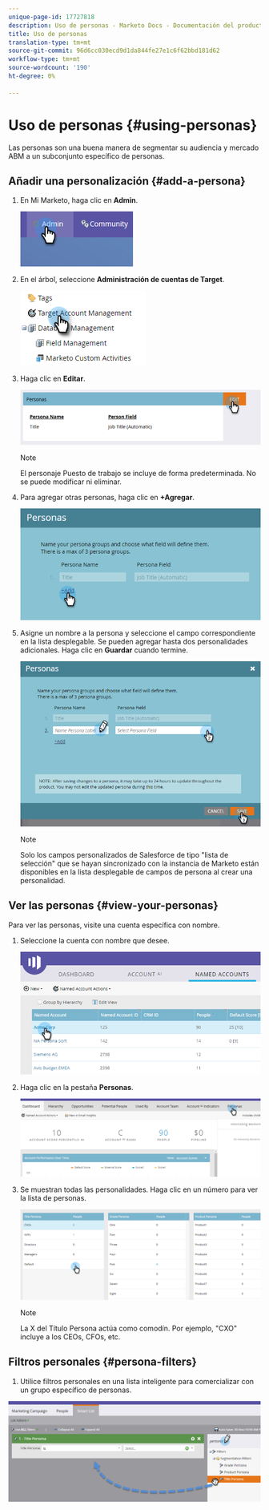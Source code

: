 ```yaml
---
unique-page-id: 17727818
description: Uso de personas - Marketo Docs - Documentación del producto
title: Uso de personas
translation-type: tm+mt
source-git-commit: 96d6cc030ecd9d1da844fe27e1c6f62bbd181d62
workflow-type: tm+mt
source-wordcount: '190'
ht-degree: 0%

---
```



# Uso de personas {#using-personas}

Las personas son una buena manera de segmentar su audiencia y mercado ABM a un subconjunto específico de personas.

## Añadir una personalización {#add-a-persona}

1. En Mi Marketo, haga clic en **Admin**.

   ![](assets/one.png)

1. En el árbol, seleccione **Administración de cuentas de Target**.

   ![](assets/using-personas-2.png)

1. Haga clic en **Editar**.

   ![](assets/three.png)

   >[!NOTE]
   >
   >El personaje Puesto de trabajo se incluye de forma predeterminada. No se puede modificar ni eliminar.

1. Para agregar otras personas, haga clic en **+Agregar**.

   ![](assets/four.png)

1. Asigne un nombre a la persona y seleccione el campo correspondiente en la lista desplegable. Se pueden agregar hasta dos personalidades adicionales. Haga clic en **Guardar** cuando termine.

   ![](assets/five.png)

   >[!NOTE]
   >
   >Solo los campos personalizados de Salesforce de tipo &quot;lista de selección&quot; que se hayan sincronizado con la instancia de Marketo están disponibles en la lista desplegable de campos de persona al crear una personalidad.

## Ver las personas {#view-your-personas}

Para ver las personas, visite una cuenta específica con nombre.

1. Seleccione la cuenta con nombre que desee.

   ![](assets/one-a.png)

1. Haga clic en la pestaña **Personas**.

   ![](assets/two-a.png)

1. Se muestran todas las personalidades. Haga clic en un número para ver la lista de personas.

   ![](assets/three-a.png)

   >[!NOTE]
   >
   >La X del Título Persona actúa como comodín. Por ejemplo, &quot;CXO&quot; incluye a los CEOs, CFOs, etc.

## Filtros personales {#persona-filters}

1. Utilice filtros personales en una lista inteligente para comercializar con un grupo específico de personas.

![](assets/one-b.png)
